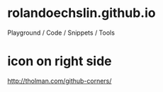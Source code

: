 # rolandoechslin.github.io
Playground / Code / Snippets / Tools

# icon on right side
http://tholman.com/github-corners/
